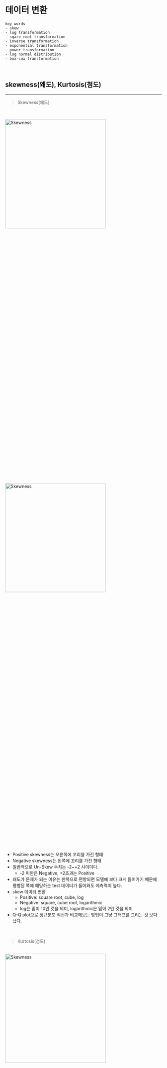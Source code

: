 # 데이터 변환
```
key words
- skew
- log transformation
- sqare root transformation
- inverse transformation
- exponential transformation
- power transformation
- log normal distribution
- box-cox transformation
```
<br/>


## skewness(왜도), Kurtosis(첨도)
---
>Skewness(왜도)

<br/>

<img src="https://blog.kakaocdn.net/dn/dTe0Dv/btrpcPzYHSz/n8HHApB3s0Mn29fc8Wfr51/img.png" width="80%" height="30%" alt="Skewness"></img>
<img src="https://blog.kakaocdn.net/dn/IOIiA/btroZEmM69m/7znfv3Uy3bLJU5AReyeKn1/img.png" width="80%" height="30%" alt="Skewness"></img>


- Positive skewness는 오른쪽에 꼬리를 가진 형태
- Negative skewness는 왼쪽에 꼬리를 가진 형태
- 일반적으로 Un-Skew 수치는 -2~+2 사이이다. 
    - -2 미만은 Negative, +2초과는 Positive
- 왜도가 문제가 되는 이유는 한쪽으로 편향되면 모델에 보다 크게 들어가기 때문에 평향된 쪽에 해당하는 test 데이터가 들어와도 예측력이 높다. 
- skew 데이터 변환
    - Positive: square root, cube, log
    - Negative: square, cube root, logarithmic
    - log는 밑이 10인 것을 의미, logarithmic은 밑이 2인 것을 의미
- Q-Q plot으로 정규분포 직선과 비교해보는 방법이 그냥 그래프를 그리는 것 보다 났다. 

<br/>

>Kurtosis(첨도)

<br/>
<img src="https://img1.daumcdn.net/thumb/R1280x0/?scode=mtistory2&fname=https%3A%2F%2Fblog.kakaocdn.net%2Fdn%2FcneTmt%2FbtrpwPUVgyp%2FBOaFnWNIbAbtdWkYtaG9Ok%2Fimg.png" width="80%" height="30%" alt="Skewness"></img>

<br/>
<img src="https://img1.daumcdn.net/thumb/R1280x0/?scode=mtistory2&fname=https%3A%2F%2Fblog.kakaocdn.net%2Fdn%2Fb6AUsV%2FbtrpvSqRkLf%2FSa5oQOGKBwzDjI3IexBwhk%2Fimg.png" width="80%" height="30%" alt="Skewness"></img>

- Kurtosis는 분포의 tail에 대한 모든 것이라고 할 수 있다. 
- 한쪽 꼬리 부분의 극 값과 다른 쪽 꼬리의 극 값 간의 차이를 보여준다. 
    - Kurtosis>3 이면 첨도가 높다고 보고 아웃라이어가 많다. 
    - 반대는 극값이 정규분포 값보다 작기 때문에 결과에 대한 확인이 필요하다. 
- 독립변수와 종속변수에 대한 정규성 가정은 CLT로 인해서 문제가 없지만, 잔차에 대한 분포가 정규성을 만족해야 하므로 변환한다. 

- 출처:https://rucrazia.tistory.com/65


<br/>

## 로그/지수/제곱/루트/역수 함수변환
---
> 함수 변환의 목적

- 왜도를 처리하기 위해서 -> 정규분포에 가깝게 변환하기 위함

<br/>

> 함수변환

- 데이터를 작게만드는 변환
    - 로그(log transformation)
    - 루트(square root transformation)
    - 역수(inverse transformation)
- 데이터를 크게 만드는 변환
    - 제곱(square transformation)
    - 지수(exponential transformation)
    - 거듭제곱(power transformation)
- 로그 노말 분포(Log Normal Distribution)
    - 데이터 분포 x를 로그 변환 했을 떄 정규분포가 되는 분포를 가르킨다. 
    - 주가의 수익률 변동성 등을 계산할 때 로그노멀 분포를 사용한다. 

## Box-Cox 변환
---

> Box-Cox 변환이란

<br/>
<img src="https://img1.daumcdn.net/thumb/R1280x0/?scode=mtistory2&fname=https%3A%2F%2Fblog.kakaocdn.net%2Fdn%2FcmsFha%2Fbtrx2e6xOZ5%2F9D5XXMNddKGou4i5zZE2M1%2Fimg.png" width="50%" height="30%" alt="Skewness"></img>

- 위에서 확인한 함수변환들과 같이 함수 변환들 중에 하나다. 
- 람다 값에 따라서 대략적으로 위와같은 변환이 된다. 
- 아래에 자세하게 정리되어있다. 

<br/>
<img src="https://img1.daumcdn.net/thumb/R1280x0/?scode=mtistory2&fname=https%3A%2F%2Fblog.kakaocdn.net%2Fdn%2FHyOcA%2Fbtrx6nV6Uxy%2F9vjd6NIkNGiAC96NaovJL1%2Fimg.png"></img>

<br/>

```
#실습
from scipy.special import boxcox1p
import numpy as np

x = np.random.exponential(size = 1000)
lambda_select = 0.7
y= boxcox1p(x-1, lambda_select)
sns.distplot(y, hist=True, kde=True)
```